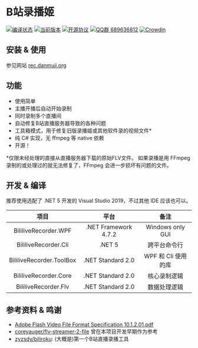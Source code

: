 # B站录播姬

[![编译状态](https://ci.appveyor.com/api/projects/status/1n4822yitgtu7ht7?svg=true)](https://ci.appveyor.com/project/Genteure/bililiverecorder)
[![当前版本](https://img.shields.io/github/tag/Bililive/BililiveRecorder.svg?label=当前版本)](#)
[![开源协议](https://img.shields.io/github/license/Bililive/BililiveRecorder.svg?label=开源协议)](#)
[![QQ群 689636812](https://img.shields.io/badge/QQ%E7%BE%A4-689636812-success)](https://jq.qq.com/?_wv=1027&k=5zVwEyf)
[![Crowdin](https://badges.crowdin.net/bililiverecorder/localized.svg)](https://crowdin.com/project/bililiverecorder)

## 安装 & 使用

参见网站 [rec.danmuji.org](https://rec.danmuji.org)

## 功能

- 使用简单
- 主播开播后自动开始录制
- 同时录制多个直播间
- 自动修复B站直播服务器导致的各种问题
- 工具箱模式，用于修复旧版录播姬或其他软件录的视频文件*
- 纯 C# 实现，无 ffmpeg 等 native 依赖
- 开源！

*仅限未经处理的直接从直播服务器下载的原始FLV文件。 如果录播是用 FFmpeg 录制的或处理过的就无法修复了，FFmpeg 会进一步损坏有问题的文件。

## 开发 & 编译

推荐使用选配了 .NET 5 开发的 Visual Studio 2019，不过其他 IDE 应该也可以。

项目 | 平台 | 备注
:---:|:---:|:---:
BililiveRecorder.WPF | .NET Framework 4.7.2 | Windows only GUI
BililiveRecorder.Cli | .NET 5 | 跨平台命令行
BililiveRecorder.ToolBox | .NET Standard 2.0 | WPF 和 Cli 使用的库
BililiveRecorder.Core | .NET Standard 2.0 | 核心录制逻辑
BililiveRecorder.Flv | .NET Standard 2.0 | 数据处理逻辑

## 参考资料 & 鸣谢

- [Adobe Flash Video File Format Specification 10.1.2.01.pdf](https://www.adobe.com/content/dam/acom/en/devnet/flv/video_file_format_spec_v10_1.pdf)
- [coreyauger/flv-streamer-2-file](https://github.com/coreyauger/flv-streamer-2-file) 曾在本项目开发早期作为参考
- [zyzsdy/biliroku](https://github.com/zyzsdy/biliroku): (大概是)第一个B站直播录播工具
